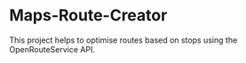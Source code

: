 # Maps-Route-Creator
This project helps to optimise routes based on stops using the OpenRouteService API.

